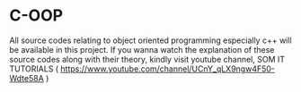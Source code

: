 # C-OOP
All source codes relating to object oriented programming especially c++ will be available in this project.
If you wanna watch the explanation of these source codes along with their theory, kindly visit youtube channel, SOM IT TUTORIALS ( https://www.youtube.com/channel/UCnY_qLX9ngw4F50-Wdte58A )
